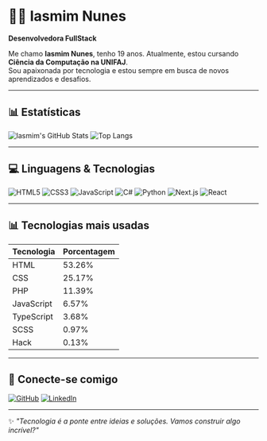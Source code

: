 # 👩‍💻 Iasmim Nunes

**Desenvolvedora FullStack**

Me chamo **Iasmim Nunes**, tenho 19 anos. Atualmente, estou cursando **Ciência da Computação na UNIFAJ**.  
Sou apaixonada por tecnologia e estou sempre em busca de novos aprendizados e desafios.

---

## 📊 Estatísticas

![Iasmim's GitHub Stats](https://github-readme-stats.vercel.app/api?username=Iasmim-Nunes&show_icons=true&theme=radical)
![Top Langs](https://github-readme-stats.vercel.app/api/top-langs/?username=Iasmim-Nunes&layout=compact&theme=radical)

---

## 💻 Linguagens & Tecnologias

![HTML5](https://img.shields.io/badge/HTML5-E34F26?style=for-the-badge&logo=html5&logoColor=white)
![CSS3](https://img.shields.io/badge/CSS3-1572B6?style=for-the-badge&logo=css3&logoColor=white)
![JavaScript](https://img.shields.io/badge/JavaScript-F7DF1E?style=for-the-badge&logo=javascript&logoColor=black)
![C#](https://img.shields.io/badge/C%23-68217A?style=for-the-badge&logo=c-sharp&logoColor=white)
![Python](https://img.shields.io/badge/Python-3776AB?style=for-the-badge&logo=python&logoColor=white)
![Next.js](https://img.shields.io/badge/Next.js-000000?style=for-the-badge&logo=nextdotjs&logoColor=white)
![React](https://img.shields.io/badge/React-20232A?style=for-the-badge&logo=react&logoColor=61DAFB)

---

## 📊 Tecnologias mais usadas

| Tecnologia  | Porcentagem |
|-------------|-------------|
| HTML        | 53.26%      |
| CSS         | 25.17%      |
| PHP         | 11.39%      |
| JavaScript  | 6.57%       |
| TypeScript  | 3.68%       |
| SCSS        | 0.97%       |
| Hack        | 0.13%       |

---

## 📣 Conecte-se comigo

[![GitHub](https://img.shields.io/badge/GitHub-Iasmim--Nunes-181717?style=for-the-badge&logo=github)](https://github.com/Iasmim-Nunes)
[![LinkedIn](https://img.shields.io/badge/LinkedIn-Conectar-blue?style=for-the-badge&logo=linkedin&logoColor=white)](https://www.linkedin.com)

---

✨ _"Tecnologia é a ponte entre ideias e soluções. Vamos construir algo incrível?"_
